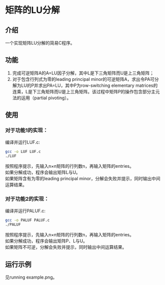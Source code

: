 # 矩阵的LU分解

## 介绍

一个实现矩阵LU分解的简易C程序。

## 功能

1. 完成可逆矩阵A的A=LU因子分解，其中L是下三角矩阵而U是上三角矩阵；
2. 对于包含行列式为零的leading principal minor的可逆矩阵A，求出令PA可分解为LU的P并求出PA=LU，其中P为row-switching elementary matrices的连乘，L是下三角矩阵而U是上三角矩阵。该过程中矩阵P的操作包含部分主元法的运用（partial pivoting）。

## 使用

### 对于功能1的实现：

编译并运行LUF.c:
```bash
gcc -o LUF LUF.c
./LUF
```
按照程序提示，先输入n×n矩阵的行列数n，再输入矩阵的entries。\
如果分解成功，程序会输出矩阵L与U。\
如果矩阵含有为零的leading principal minor，分解会失败并提示，同时输出中间运算结果。

### 对于功能2的实现：

编译并运行PALUF.c:
```bash
gcc -o PALUF PALUF.c
./PALUF
```
按照程序提示，先输入n×n矩阵的行列数n，再输入矩阵的entries。\
如果分解成功，程序会输出矩阵P、L与U。\
如果矩阵不可逆，分解会失败并提示，同时输出中间运算结果。

## 运行示例

见running example.png。
